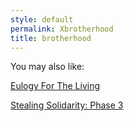 ```yaml
---
style: default
permalink: Xbrotherhood
title: brotherhood
---
```

You may also like:

[Eulogy For The Living](http://scp-wiki.net/eulogy-for-the-living)

[Stealing Solidarity: Phase 3](http://scp-wiki.net/stealingsolidarityphase3)
